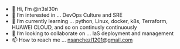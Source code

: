 - 👋 Hi, I’m @n3sl30n
- 👀 I’m interested in ... DevOps Culture and SRE
- 🌱 I’m currently learning ... python, Linux, docker, k8s, Terraform, HUAWEI CLOUD, and so on continusly continuously
- 💞️ I’m looking to collaborate on ... IaS deployment and management 
- 📫 How to reach me ... nsanchezl1201@gmail.com

<!---
n3sl30n/n3sl30n is a ✨ special ✨ repository because its `README.md` (this file) appears on your GitHub profile.
You can click the Preview link to take a look at your changes.
--->

